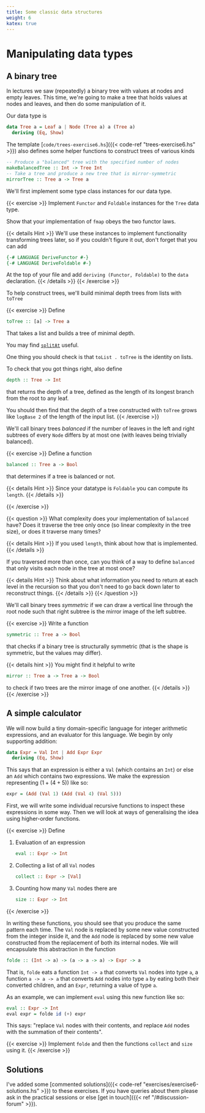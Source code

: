```yaml
---
title: Some classic data structures
weight: 6
katex: true
---
```


# Manipulating data types

## A binary tree

In lectures we saw (repeatedly) a binary tree with values at nodes and
empty leaves. This time, we're going to make a tree that holds values
at nodes and leaves, and then do some manipulation of it.

Our data type is

```hs
data Tree a = Leaf a | Node (Tree a) a (Tree a)
  deriving (Eq, Show)
```

The template [`code/trees-exercise6.hs`]({{< code-ref
"trees-exercise6.hs" >}}) also defines some helper functions to
construct trees of various kinds

```hs
-- Produce a "balanced" tree with the specified number of nodes
makeBalancedTree :: Int -> Tree Int
-- Take a tree and produce a new tree that is mirror-symmetric
mirrorTree :: Tree a -> Tree a
```

We'll first implement some type class instances for our data type.

{{< exercise >}}
Implement `Functor` and `Foldable` instances for the `Tree` data type.

Show that your implementation of `fmap` obeys the two functor laws.

{{< details Hint >}}
We'll use these instances to implement functionality transforming
trees later, so if you couldn't figure it out, don't forget that you
can add

```hs
{-# LANGUAGE DeriveFunctor #-}
{-# LANGUAGE DeriveFoldable #-}
```
At the top of your file and add `deriving (Functor, Foldable)` to the
`data` declaration.
{{< /details >}}
{{< /exercise >}}

To help construct trees, we'll build minimal depth trees from lists
with `toTree`

{{< exercise >}}
Define
```hs
toTree :: [a] -> Tree a
```
That takes a list and builds a tree of minimal depth.

You may find
[`splitAt`](https://hackage.haskell.org/package/base-4.14.1.0/docs/Prelude.html#v:splitAt)
useful.

One thing you should check is that `toList . toTree` is the identity
on lists.

To check that you got things right, also define

```hs
depth :: Tree -> Int
```
that returns the depth of a tree, defined as the length of its longest
branch from the root to any leaf.

You should then find that the depth of a tree constructed with
`toTree` grows like `logBase 2` of the length of the input list.
{{< /exercise >}}


We'll call binary trees _balanced_ if the number of leaves in the left
and right subtrees of every `Node` differs by at most one (with leaves
being trivially balanced).

{{< exercise >}}
Define a function
```hs
balanced :: Tree a -> Bool
```
that determines if a tree is balanced or not.

{{< details Hint >}}
Since your datatype is `Foldable` you can compute its `length`.
{{< /details >}}

{{< /exercise >}}

{{< question >}}
What complexity does your implementation of `balanced` have? Does it
traverse the tree only once (so linear complexity in the tree size),
or does it traverse many times?

{{< details Hint >}}
If you used `length`, think about how that is implemented.
{{< /details >}}

If you traversed more than once, can you think of a way to define
`balanced` that only visits each node in the tree at most once?

{{< details Hint >}}
Think about what information you need to return at each level in the
recursion so that you don't need to go back down later to reconstruct
things.
{{< /details >}}
{{< /question >}}


We'll call binary trees _symmetric_ if we can draw a vertical line
through the root node such that right subtree is the mirror image of
the left subtree.

{{< exercise >}}
Write a function
```hs
symmetric :: Tree a -> Bool
```
that checks if a binary tree is structurally symmetric (that is the
shape is symmetric, but the values may differ).

{{< details hint >}}
You might find it helpful to write
```hs
mirror :: Tree a -> Tree a -> Bool
```
to check if two trees are the mirror image of one another.
{{< /details >}}
{{< /exercise >}}

## A simple calculator


We will now build a tiny domain-specific language for integer
arithmetic expressions, and an evaluator for this language. We begin
by only supporting addition:

```hs
data Expr = Val Int | Add Expr Expr
  deriving (Eq, Show)
```
This says that an expression is either a `Val` (which contains
an `Int`) or else an `Add` which contains two expressions.
We make the expression representing $(1 + (4 + 5))$ like so:
```hs
expr = (Add (Val 1) (Add (Val 4) (Val 5)))
```

First, we will write some individual recursive functions to inspect
these expressions in some way. Then we will look at ways of
generalising the idea using higher-order functions.

{{< exercise >}}
Define
1. Evaluation of an expression
   ```hs
   eval :: Expr -> Int
   ```
2. Collecting a list of all `Val` nodes
   ```hs
   collect :: Expr -> [Val]
   ```
3. Counting how many `Val` nodes there are
   ```hs
   size :: Expr -> Int
   ```
{{< /exercise >}}

In writing these functions, you should see that you produce the same
pattern each time. The `Val` node is replaced by some new value
constructed from the integer inside it, and the `Add` node is
replaced by some new value constructed from the replacement of both
its internal nodes. We will encapsulate this abstraction in the
function
```hs
folde :: (Int -> a) -> (a -> a -> a) -> Expr -> a
```
That is, `folde` eats a function `Int -> a` that converts `Val`
nodes into type `a`, a function `a -> a -> a` that
converts `Add` nodes into type `a` by eating both their
converted children, and an `Expr`, returning a value of type
`a`.

As an example, we can implement `eval` using this new function
like so:
```hs
eval :: Expr -> Int
eval expr = folde id (+) expr
```
This says: "replace `Val` nodes with their contents, and replace
`Add` nodes with the summation of their contents".

{{< exercise >}}
Implement `folde` and then the functions `collect` and `size` using it.
{{< /exercise >}}

## Solutions

I've added some [commented solutions]({{< code-ref
"exercises/exercise6-solutions.hs" >}}) to these exercises. If you
have queries about them please ask in the practical sessions or else
[get in touch]({{< ref "/#discussion-forum" >}}).
